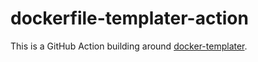 # dockerfile-templater-action
This is a GitHub Action building around [docker-templater](https://github.com/bossm8/dockerfile-templater/).
